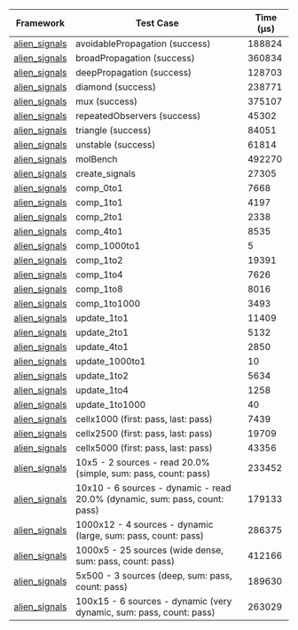 | Framework | Test Case | Time (μs) |
| --- | --- | --- |
| [alien_signals](https://github.com/medz/alien-signals-dart) | avoidablePropagation (success) | 188824 |
| [alien_signals](https://github.com/medz/alien-signals-dart) | broadPropagation (success) | 360834 |
| [alien_signals](https://github.com/medz/alien-signals-dart) | deepPropagation (success) | 128703 |
| [alien_signals](https://github.com/medz/alien-signals-dart) | diamond (success) | 238771 |
| [alien_signals](https://github.com/medz/alien-signals-dart) | mux (success) | 375107 |
| [alien_signals](https://github.com/medz/alien-signals-dart) | repeatedObservers (success) | 45302 |
| [alien_signals](https://github.com/medz/alien-signals-dart) | triangle (success) | 84051 |
| [alien_signals](https://github.com/medz/alien-signals-dart) | unstable (success) | 61814 |
| [alien_signals](https://github.com/medz/alien-signals-dart) | molBench | 492270 |
| [alien_signals](https://github.com/medz/alien-signals-dart) | create_signals | 27305 |
| [alien_signals](https://github.com/medz/alien-signals-dart) | comp_0to1 | 7668 |
| [alien_signals](https://github.com/medz/alien-signals-dart) | comp_1to1 | 4197 |
| [alien_signals](https://github.com/medz/alien-signals-dart) | comp_2to1 | 2338 |
| [alien_signals](https://github.com/medz/alien-signals-dart) | comp_4to1 | 8535 |
| [alien_signals](https://github.com/medz/alien-signals-dart) | comp_1000to1 | 5 |
| [alien_signals](https://github.com/medz/alien-signals-dart) | comp_1to2 | 19391 |
| [alien_signals](https://github.com/medz/alien-signals-dart) | comp_1to4 | 7626 |
| [alien_signals](https://github.com/medz/alien-signals-dart) | comp_1to8 | 8016 |
| [alien_signals](https://github.com/medz/alien-signals-dart) | comp_1to1000 | 3493 |
| [alien_signals](https://github.com/medz/alien-signals-dart) | update_1to1 | 11409 |
| [alien_signals](https://github.com/medz/alien-signals-dart) | update_2to1 | 5132 |
| [alien_signals](https://github.com/medz/alien-signals-dart) | update_4to1 | 2850 |
| [alien_signals](https://github.com/medz/alien-signals-dart) | update_1000to1 | 10 |
| [alien_signals](https://github.com/medz/alien-signals-dart) | update_1to2 | 5634 |
| [alien_signals](https://github.com/medz/alien-signals-dart) | update_1to4 | 1258 |
| [alien_signals](https://github.com/medz/alien-signals-dart) | update_1to1000 | 40 |
| [alien_signals](https://github.com/medz/alien-signals-dart) | cellx1000 (first: pass, last: pass) | 7439 |
| [alien_signals](https://github.com/medz/alien-signals-dart) | cellx2500 (first: pass, last: pass) | 19709 |
| [alien_signals](https://github.com/medz/alien-signals-dart) | cellx5000 (first: pass, last: pass) | 43356 |
| [alien_signals](https://github.com/medz/alien-signals-dart) | 10x5 - 2 sources - read 20.0% (simple, sum: pass, count: pass) | 233452 |
| [alien_signals](https://github.com/medz/alien-signals-dart) | 10x10 - 6 sources - dynamic - read 20.0% (dynamic, sum: pass, count: pass) | 179133 |
| [alien_signals](https://github.com/medz/alien-signals-dart) | 1000x12 - 4 sources - dynamic (large, sum: pass, count: pass) | 286375 |
| [alien_signals](https://github.com/medz/alien-signals-dart) | 1000x5 - 25 sources (wide dense, sum: pass, count: pass) | 412166 |
| [alien_signals](https://github.com/medz/alien-signals-dart) | 5x500 - 3 sources (deep, sum: pass, count: pass) | 189630 |
| [alien_signals](https://github.com/medz/alien-signals-dart) | 100x15 - 6 sources - dynamic (very dynamic, sum: pass, count: pass) | 263029 |

